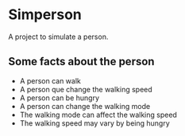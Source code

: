 # Simperson

A project to simulate a person.

## Some facts about the person

- A person can walk
- A person que change the walking speed 
- A person can be hungry
- A person can change the walking mode
- The walking mode can affect the walking speed
- The walking speed may vary by being hungry
